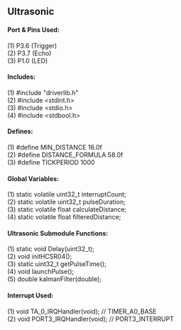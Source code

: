 ## Ultrasonic


#### Port & Pins Used:
(1) P3.6    (Trigger)  
(2) P3.7    (Echo)  
(3) P1.0    (LED)

#### Includes:
(1) #include "driverlib.h"    
(2) #include <stdint.h>     
(3) #include <stdio.h>         
(4) #include <stdbool.h>

#### Defines:
(1) #define MIN_DISTANCE        16.0f              
(2) #define DISTANCE_FORMULA    58.0f                    
(3) #define TICKPERIOD          1000

#### Global Variables:
(1) static volatile uint32_t interruptCount;              
(2) static volatile uint32_t pulseDuration;                 
(3) static volatile float calculateDistance;                  
(4) static volatile float filteredDistance;

#### Ultrasonic Submodule Functions:
(1) static void Delay(uint32_t);                    
(2) void initHCSR04();                        
(3) static uint32_t getPulseTime();                        
(4) void launchPulse();                          
(5) double kalmanFilter(double);

#### Interrupt Used:             
(1) void TA_0_IRQHandler(void);     // TIMER_A0_BASE                    
(2) void PORT3_IRQHandler(void);    // PORT3_INTERRUPT
